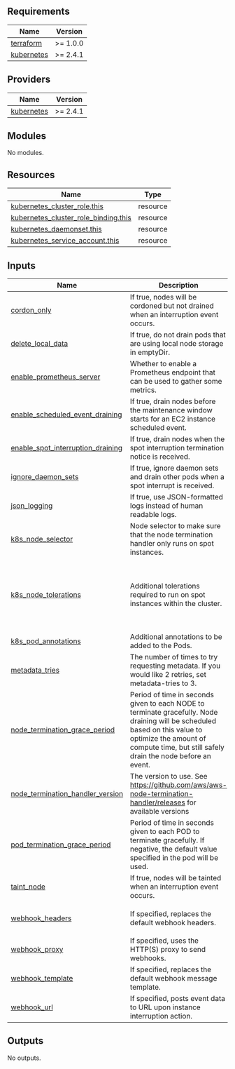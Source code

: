 <!-- BEGIN_TF_DOCS -->
## Requirements

| Name | Version |
|------|---------|
| <a name="requirement_terraform"></a> [terraform](#requirement\_terraform) | >= 1.0.0 |
| <a name="requirement_kubernetes"></a> [kubernetes](#requirement\_kubernetes) | >= 2.4.1 |

## Providers

| Name | Version |
|------|---------|
| <a name="provider_kubernetes"></a> [kubernetes](#provider\_kubernetes) | >= 2.4.1 |

## Modules

No modules.

## Resources

| Name | Type |
|------|------|
| [kubernetes_cluster_role.this](https://registry.terraform.io/providers/hashicorp/kubernetes/latest/docs/resources/cluster_role) | resource |
| [kubernetes_cluster_role_binding.this](https://registry.terraform.io/providers/hashicorp/kubernetes/latest/docs/resources/cluster_role_binding) | resource |
| [kubernetes_daemonset.this](https://registry.terraform.io/providers/hashicorp/kubernetes/latest/docs/resources/daemonset) | resource |
| [kubernetes_service_account.this](https://registry.terraform.io/providers/hashicorp/kubernetes/latest/docs/resources/service_account) | resource |

## Inputs

| Name | Description | Type | Default | Required |
|------|-------------|------|---------|:--------:|
| <a name="input_cordon_only"></a> [cordon\_only](#input\_cordon\_only) | If true, nodes will be cordoned but not drained when an interruption event occurs. | `bool` | `false` | no |
| <a name="input_delete_local_data"></a> [delete\_local\_data](#input\_delete\_local\_data) | If true, do not drain pods that are using local node storage in emptyDir. | `bool` | `true` | no |
| <a name="input_enable_prometheus_server"></a> [enable\_prometheus\_server](#input\_enable\_prometheus\_server) | Whether to enable a Prometheus endpoint that can be used to gather some metrics. | `bool` | `false` | no |
| <a name="input_enable_scheduled_event_draining"></a> [enable\_scheduled\_event\_draining](#input\_enable\_scheduled\_event\_draining) | If true, drain nodes before the maintenance window starts for an EC2 instance scheduled event. | `bool` | `false` | no |
| <a name="input_enable_spot_interruption_draining"></a> [enable\_spot\_interruption\_draining](#input\_enable\_spot\_interruption\_draining) | If true, drain nodes when the spot interruption termination notice is received. | `bool` | `true` | no |
| <a name="input_ignore_daemon_sets"></a> [ignore\_daemon\_sets](#input\_ignore\_daemon\_sets) | If true, ignore daemon sets and drain other pods when a spot interrupt is received. | `bool` | `true` | no |
| <a name="input_json_logging"></a> [json\_logging](#input\_json\_logging) | If true, use JSON-formatted logs instead of human readable logs. | `bool` | `false` | no |
| <a name="input_k8s_node_selector"></a> [k8s\_node\_selector](#input\_k8s\_node\_selector) | Node selector to make sure that the node termination handler only runs on spot instances. | `map(string)` | <pre>{<br>  "lifecycle": "Ec2Spot"<br>}</pre> | no |
| <a name="input_k8s_node_tolerations"></a> [k8s\_node\_tolerations](#input\_k8s\_node\_tolerations) | Additional tolerations required to run on spot instances within the cluster. | <pre>list(object({<br>    effect   = string<br>    key      = string<br>    operator = string<br>    value    = string<br>  }))</pre> | <pre>[<br>  {<br>    "effect": "NoSchedule",<br>    "key": "lifecycle",<br>    "operator": "Equal",<br>    "value": "Ec2Spot"<br>  }<br>]</pre> | no |
| <a name="input_k8s_pod_annotations"></a> [k8s\_pod\_annotations](#input\_k8s\_pod\_annotations) | Additional annotations to be added to the Pods. | `map(string)` | `{}` | no |
| <a name="input_metadata_tries"></a> [metadata\_tries](#input\_metadata\_tries) | The number of times to try requesting metadata. If you would like 2 retries, set metadata-tries to 3. | `number` | `3` | no |
| <a name="input_node_termination_grace_period"></a> [node\_termination\_grace\_period](#input\_node\_termination\_grace\_period) | Period of time in seconds given to each NODE to terminate gracefully. Node draining will be scheduled based on this value to optimize the amount of compute time, but still safely drain the node before an event. | `string` | `"120"` | no |
| <a name="input_node_termination_handler_version"></a> [node\_termination\_handler\_version](#input\_node\_termination\_handler\_version) | The version to use. See https://github.com/aws/aws-node-termination-handler/releases for available versions | `string` | `"1.13.3"` | no |
| <a name="input_pod_termination_grace_period"></a> [pod\_termination\_grace\_period](#input\_pod\_termination\_grace\_period) | Period of time in seconds given to each POD to terminate gracefully. If negative, the default value specified in the pod will be used. | `string` | `"-1"` | no |
| <a name="input_taint_node"></a> [taint\_node](#input\_taint\_node) | If true, nodes will be tainted when an interruption event occurs. | `bool` | `false` | no |
| <a name="input_webhook_headers"></a> [webhook\_headers](#input\_webhook\_headers) | If specified, replaces the default webhook headers. | `map(string)` | <pre>{<br>  "Content-type": "application/json"<br>}</pre> | no |
| <a name="input_webhook_proxy"></a> [webhook\_proxy](#input\_webhook\_proxy) | If specified, uses the HTTP(S) proxy to send webhooks. | `string` | `""` | no |
| <a name="input_webhook_template"></a> [webhook\_template](#input\_webhook\_template) | If specified, replaces the default webhook message template. | `string` | `""` | no |
| <a name="input_webhook_url"></a> [webhook\_url](#input\_webhook\_url) | If specified, posts event data to URL upon instance interruption action. | `string` | `""` | no |

## Outputs

No outputs.
<!-- END_TF_DOCS -->